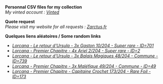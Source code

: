 **Personnal CSV files for my collection**  
*My vinted account : [Vinted](https://www.vinted.fr/member/223153477)*

**Quote request**  
*Please visit my website for all requests : [Zarctus.fr](https://www.zarctus.fr/)*


**Quelques liens aléatoires / Some random links**
- *[Lorcana - Le retour d'Ursula - 3x Gaston 10/204 - Super rare - ID=701](https://www.vinted.fr/items/6482232082-lorcana-le-retour-dursula-3x-gaston-10204-super-rare-id701)*
- *[Lorcana - Premier Chapitre - 4x Ariel 2/204 - Super rare - ID=2](https://www.vinted.fr/items/5956008078-lorcana-premier-chapitre-4x-ariel-2204-super-rare-id2)*
- *[Lorcana - Le retour d'Ursula - 3x Balais Magiques 48/204 - Commune - ID=739](https://www.vinted.fr/items/5543623550-lorcana-le-retour-dursula-3x-balais-magiques-48204-commune-id739)*
- *[Lorcana - Premier Chapitre - 3x Maléfique 49/204 - Commune - ID=49](https://www.vinted.fr/items/6243757197-lorcana-premier-chapitre-3x-malefique-49204-commune-id49)*
- *[Lorcana - Premier Chapitre - Capitaine Crochet 173/204 - Rare Foil - ID=173](https://www.vinted.fr/items/6544927885-lorcana-premier-chapitre-capitaine-crochet-173204-rare-foil-id173)*
